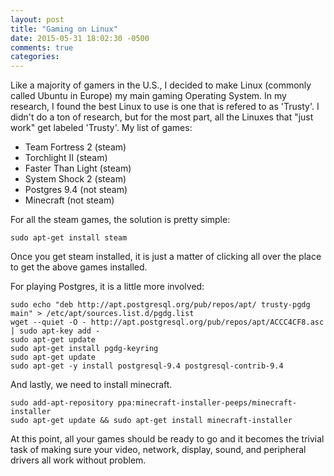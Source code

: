 ```yaml
---
layout: post
title: "Gaming on Linux"
date: 2015-05-31 18:02:30 -0500
comments: true
categories:
---
```

Like a majority of gamers in the U.S., I decided to make Linux (commonly called Ubuntu in Europe) my main gaming Operating System. In my research, I found the best Linux to use is one that is refered to as 'Trusty'. I didn't do a ton of research, but for the most part, all the Linuxes that "just work" get labeled 'Trusty'. My list of games:  

 * Team Fortress 2 (steam)
 * Torchlight II (steam)
 * Faster Than Light (steam)
 * System Shock 2 (steam)
 * Postgres 9.4 (not steam)
 * Minecraft (not steam)

For all the steam games, the solution is pretty simple:  
```  
sudo apt-get install steam
```
Once you get steam installed, it is just a matter of clicking all over the place to get the above games installed.  

For playing Postgres, it is a little more involved:  
```
sudo echo "deb http://apt.postgresql.org/pub/repos/apt/ trusty-pgdg main" > /etc/apt/sources.list.d/pgdg.list
wget --quiet -O - http://apt.postgresql.org/pub/repos/apt/ACCC4CF8.asc | sudo apt-key add -
sudo apt-get update
sudo apt-get install pgdg-keyring
sudo apt-get update
sudo apt-get -y install postgresql-9.4 postgresql-contrib-9.4
```
And lastly, we need to install minecraft.
```
sudo add-apt-repository ppa:minecraft-installer-peeps/minecraft-installer  
sudo apt-get update && sudo apt-get install minecraft-installer  
```  
At this point, all your games should be ready to go and it becomes the trivial task of making sure your video, network, display, sound, and peripheral drivers all work without problem.
